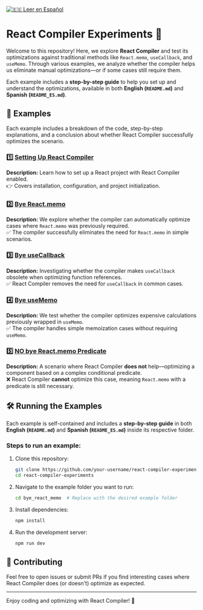 [![🇪🇸 Leer en Español](https://img.shields.io/badge/%F0%9F%87%AA%F0%9F%87%B8-Leer%20en%20Espa%C3%B1ol-red)](./README_ES.md)

# React Compiler Experiments 🚀

Welcome to this repository! Here, we explore **React Compiler** and test its optimizations against traditional methods like `React.memo`, `useCallback`, and `useMemo`. Through various examples, we analyze whether the compiler helps us eliminate manual optimizations—or if some cases still require them.

Each example includes a **step-by-step guide** to help you set up and understand the optimizations, available in both **English (`README.md`)** and **Spanish (`README_ES.md`)**.

## 📌 Examples

Each example includes a breakdown of the code, step-by-step explanations, and a conclusion about whether React Compiler successfully optimizes the scenario.

### 1️⃣ [Setting Up React Compiler](./00-boilerplate)
**Description:** Learn how to set up a React project with React Compiler enabled.  
👉 Covers installation, configuration, and project initialization.

### 2️⃣ [Bye React.memo](./01-bye-react-memo)
**Description:** We explore whether the compiler can automatically optimize cases where `React.memo` was previously required.  
✅ The compiler successfully eliminates the need for `React.memo` in simple scenarios.

### 3️⃣ [Bye useCallback](./02-bye-use-callback)
**Description:** Investigating whether the compiler makes `useCallback` obsolete when optimizing function references.  
✅ React Compiler removes the need for `useCallback` in common cases.

### 4️⃣ [Bye useMemo](./03-bye-use-memo)
**Description:** We test whether the compiler optimizes expensive calculations previously wrapped in `useMemo`.  
✅ The compiler handles simple memoization cases without requiring `useMemo`.

### 5️⃣ [NO bye React.memo Predicate](./04-no-bye-react-memo-predicate)
**Description:** A scenario where React Compiler **does not** help—optimizing a component based on a complex conditional predicate.  
❌ React Compiler **cannot** optimize this case, meaning `React.memo` with a predicate is still necessary.

## 🛠 Running the Examples

Each example is self-contained and includes a **step-by-step guide** in both **English (`README.md`)** and **Spanish (`README_ES.md`)** inside its respective folder.

### Steps to run an example:
1. Clone this repository:
   ```bash
   git clone https://github.com/your-username/react-compiler-experiments.git
   cd react-compiler-experiments
   ```

2. Navigate to the example folder you want to run:
   ```bash
   cd bye_react_memo  # Replace with the desired example folder
   ```

3. Install dependencies:
   ```bash
   npm install
   ```

4. Run the development server:
   ```bash
   npm run dev
   ```

## 📢 Contributing
Feel free to open issues or submit PRs if you find interesting cases where React Compiler does (or doesn't) optimize as expected.

---

Enjoy coding and optimizing with React Compiler! 🚀

